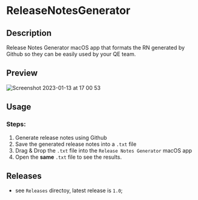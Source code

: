 # ReleaseNotesGenerator
## Description
Release Notes Generator macOS app that formats the RN generated by Github so they can be easily used by your QE team.
## Preview
![Screenshot 2023-01-13 at 17 00 53](https://user-images.githubusercontent.com/6830197/212351319-8a8d8db1-23b5-4a88-a7a7-2ce91a9a8672.png)
## Usage
### Steps:
1. Generate release notes using Github
2. Save the generated release notes into a `.txt` file
3. Drag & Drop the `.txt` file into the `Release Notes Generator` macOS app
4. Open the **same** `.txt` file to see the results.

## Releases
- see `Releases` directoy, latest release is `1.0`;
